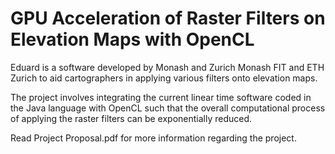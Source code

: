 # GPU Acceleration of Raster Filters on Elevation Maps with OpenCL
Eduard is a software developed by Monash and Zurich Monash FIT and ETH Zurich to aid cartographers in applying various filters onto elevation maps.

The project involves integrating the current linear time software coded in the Java language with OpenCL such that the overall computational process of applying the raster filters can be exponentially reduced.

Read Project Proposal.pdf for more information regarding the project.
